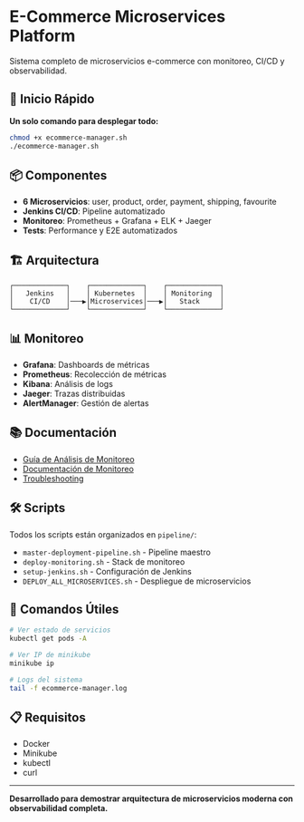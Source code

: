 # E-Commerce Microservices Platform

Sistema completo de microservicios e-commerce con monitoreo, CI/CD y observabilidad.

## 🚀 Inicio Rápido

**Un solo comando para desplegar todo:**

```bash
chmod +x ecommerce-manager.sh
./ecommerce-manager.sh
```

## 📦 Componentes

- **6 Microservicios**: user, product, order, payment, shipping, favourite
- **Jenkins CI/CD**: Pipeline automatizado
- **Monitoreo**: Prometheus + Grafana + ELK + Jaeger
- **Tests**: Performance y E2E automatizados

## 🏗️ Arquitectura

```
┌─────────────┐    ┌─────────────┐    ┌─────────────┐
│   Jenkins   │    │ Kubernetes  │    │ Monitoring  │
│    CI/CD    │───▶│Microservices│───▶│   Stack     │
└─────────────┘    └─────────────┘    └─────────────┘
```

## 📊 Monitoreo

- **Grafana**: Dashboards de métricas
- **Prometheus**: Recolección de métricas  
- **Kibana**: Análisis de logs
- **Jaeger**: Trazas distribuidas
- **AlertManager**: Gestión de alertas

## 📚 Documentación

- [Guía de Análisis de Monitoreo](docs/GUIA-ANALISIS-MONITOREO.md)
- [Documentación de Monitoreo](docs/MONITOREO-README.md)
- [Troubleshooting](docs/TROUBLESHOOTING.md)

## 🛠️ Scripts

Todos los scripts están organizados en `pipeline/`:

- `master-deployment-pipeline.sh` - Pipeline maestro
- `deploy-monitoring.sh` - Stack de monitoreo
- `setup-jenkins.sh` - Configuración de Jenkins
- `DEPLOY_ALL_MICROSERVICES.sh` - Despliegue de microservicios

## 🔧 Comandos Útiles

```bash
# Ver estado de servicios
kubectl get pods -A

# Ver IP de minikube
minikube ip

# Logs del sistema
tail -f ecommerce-manager.log
```

## 📋 Requisitos

- Docker
- Minikube
- kubectl
- curl

---

**Desarrollado para demostrar arquitectura de microservicios moderna con observabilidad completa.**
